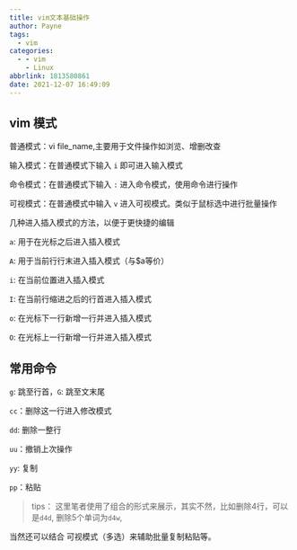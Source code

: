 ```yaml
---
title: vim文本基础操作
author: Payne
tags:
  - vim
categories:
  - - vim
    - Linux
abbrlink: 1813580861
date: 2021-12-07 16:49:09
---
```


## vim 模式

普通模式：vi file_name,主要用于文件操作如浏览、增删改查

输入模式：在普通模式下输入 `i` 即可进入输入模式

命令模式：在普通模式下输入 `:` 进入命令模式，使用命令进行操作

可视模式：在普通模式中输入 `v` 进入可视模式。类似于鼠标选中进行批量操作

几种进入插入模式的方法，以便于更快捷的编辑

`a`: 用于在光标之后进入插入模式

`A`: 用于当前行行末进入插入模式（与$a等价）

`i`: 在当前位置进入插入模式

`I`: 在当前行缩进之后的行首进入插入模式

`o`: 在光标下一行新增一行并进入插入模式

`O`: 在光标上一行新增一行并进入插入模式

## 常用命令

`g`: 跳至行首，`G`: 跳至文末尾

`cc`：删除这一行进入修改模式

`dd`:  删除一整行

`uu`：撤销上次操作

`yy`:  复制

`pp`：粘贴

> tips： 这里笔者使用了组合的形式来展示，其实不然，比如删除4行，可以是`d4d`, 删除5个单词为`d4w`,



当然还可以结合 可视模式（多选）来辅助批量复制粘贴等。

